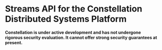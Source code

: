# Streams API for the Constellation Distributed Systems Platform

**Constellation is under active development and has not undergone
rigorous security evaluation.  It cannot offer strong security
guarantees at present.**
